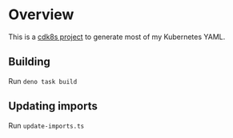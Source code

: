 # Overview

This is a [cdk8s project](https://cdk8s.io/) to generate most of my Kubernetes
YAML.

## Building

Run `deno task build`

## Updating imports

Run `update-imports.ts`
